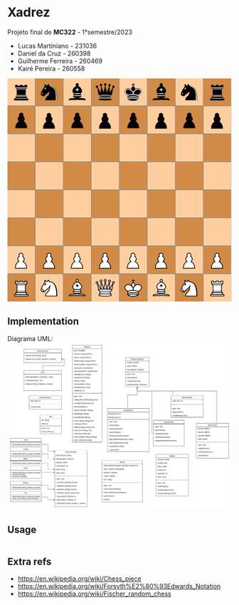 # Xadrez
Projeto final de **MC322** - 1°semestre/2023
* Lucas Martiniano - 231036
* Daniel da Cruz - 260398
* Guilherme Ferreira - 260469
* Kairé Pereira - 260558

![chessboard](imgs/screenshot.png)

Implementation
-----
Diagrama UML:
![diagrama](imgs/diagrama.png)

Usage
-----
```java

```
Extra refs
-----
  * https://en.wikipedia.org/wiki/Chess_piece
  * https://en.wikipedia.org/wiki/Forsyth%E2%80%93Edwards_Notation
  * https://en.wikipedia.org/wiki/Fischer_random_chess
